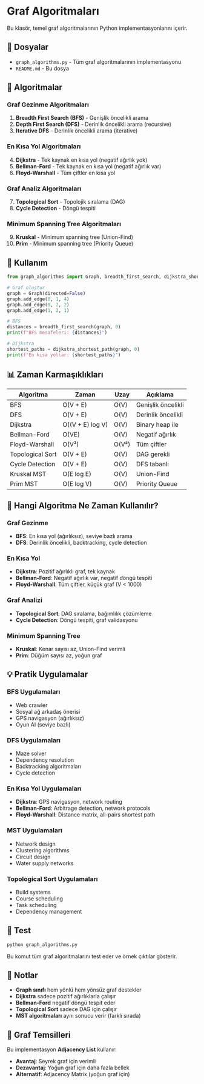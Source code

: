 # Graf Algoritmaları

Bu klasör, temel graf algoritmalarının Python implementasyonlarını içerir.

## 📁 Dosyalar

- `graph_algorithms.py` - Tüm graf algoritmalarının implementasyonu
- `README.md` - Bu dosya

## 🔧 Algoritmalar

### Graf Gezinme Algoritmaları
1. **Breadth First Search (BFS)** - Genişlik öncelikli arama
2. **Depth First Search (DFS)** - Derinlik öncelikli arama (recursive)
3. **Iterative DFS** - Derinlik öncelikli arama (iterative)

### En Kısa Yol Algoritmaları
4. **Dijkstra** - Tek kaynak en kısa yol (negatif ağırlık yok)
5. **Bellman-Ford** - Tek kaynak en kısa yol (negatif ağırlık var)
6. **Floyd-Warshall** - Tüm çiftler en kısa yol

### Graf Analiz Algoritmaları
7. **Topological Sort** - Topolojik sıralama (DAG)
8. **Cycle Detection** - Döngü tespiti

### Minimum Spanning Tree Algoritmaları
9. **Kruskal** - Minimum spanning tree (Union-Find)
10. **Prim** - Minimum spanning tree (Priority Queue)

## 🚀 Kullanım

```python
from graph_algorithms import Graph, breadth_first_search, dijkstra_shortest_path

# Graf oluştur
graph = Graph(directed=False)
graph.add_edge(0, 1, 4)
graph.add_edge(0, 2, 2)
graph.add_edge(1, 2, 1)

# BFS
distances = breadth_first_search(graph, 0)
print(f"BFS mesafeleri: {distances}")

# Dijkstra
shortest_paths = dijkstra_shortest_path(graph, 0)
print(f"En kısa yollar: {shortest_paths}")
```

## 📊 Zaman Karmaşıklıkları

| Algoritma | Zaman | Uzay | Açıklama |
|-----------|-------|------|----------|
| BFS | O(V + E) | O(V) | Genişlik öncelikli |
| DFS | O(V + E) | O(V) | Derinlik öncelikli |
| Dijkstra | O((V + E) log V) | O(V) | Binary heap ile |
| Bellman-Ford | O(VE) | O(V) | Negatif ağırlık |
| Floyd-Warshall | O(V³) | O(V²) | Tüm çiftler |
| Topological Sort | O(V + E) | O(V) | DAG gerekli |
| Cycle Detection | O(V + E) | O(V) | DFS tabanlı |
| Kruskal MST | O(E log E) | O(V) | Union-Find |
| Prim MST | O(E log V) | O(V) | Priority Queue |

## 🎯 Hangi Algoritma Ne Zaman Kullanılır?

### Graf Gezinme
- **BFS**: En kısa yol (ağırlıksız), seviye bazlı arama
- **DFS**: Derinlik öncelikli, backtracking, cycle detection

### En Kısa Yol
- **Dijkstra**: Pozitif ağırlıklı graf, tek kaynak
- **Bellman-Ford**: Negatif ağırlık var, negatif döngü tespiti
- **Floyd-Warshall**: Tüm çiftler, küçük graf (V < 1000)

### Graf Analizi
- **Topological Sort**: DAG sıralama, bağımlılık çözümleme
- **Cycle Detection**: Döngü tespiti, graf validasyonu

### Minimum Spanning Tree
- **Kruskal**: Kenar sayısı az, Union-Find verimli
- **Prim**: Düğüm sayısı az, yoğun graf

## 💡 Pratik Uygulamalar

### BFS Uygulamaları
- Web crawler
- Sosyal ağ arkadaş önerisi
- GPS navigasyon (ağırlıksız)
- Oyun AI (seviye bazlı)

### DFS Uygulamaları
- Maze solver
- Dependency resolution
- Backtracking algoritmaları
- Cycle detection

### En Kısa Yol Uygulamaları
- **Dijkstra**: GPS navigasyon, network routing
- **Bellman-Ford**: Arbitrage detection, network protocols
- **Floyd-Warshall**: Distance matrix, all-pairs shortest path

### MST Uygulamaları
- Network design
- Clustering algorithms
- Circuit design
- Water supply networks

### Topological Sort Uygulamaları
- Build systems
- Course scheduling
- Task scheduling
- Dependency management

## 🧪 Test

```bash
python graph_algorithms.py
```

Bu komut tüm graf algoritmalarını test eder ve örnek çıktılar gösterir.

## 📝 Notlar

- **Graph sınıfı** hem yönlü hem yönsüz graf destekler
- **Dijkstra** sadece pozitif ağırlıklarla çalışır
- **Bellman-Ford** negatif döngü tespit eder
- **Topological Sort** sadece DAG için çalışır
- **MST algoritmaları** aynı sonucu verir (farklı sırada)

## 🔧 Graf Temsilleri

Bu implementasyon **Adjacency List** kullanır:
- **Avantaj**: Seyrek graf için verimli
- **Dezavantaj**: Yoğun graf için daha fazla bellek
- **Alternatif**: Adjacency Matrix (yoğun graf için) 